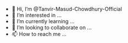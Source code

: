 - 👋 Hi, I’m @Tanvir-Masud-Chowdhury-Official
- 👀 I’m interested in ...
- 🌱 I’m currently learning ...
- 💞️ I’m looking to collaborate on ...
- 📫 How to reach me ...

<!---
Tanvir-Masud-Chowdhury-Official/Tanvir-Masud-Chowdhury-Official is a ✨ special ✨ repository because its `README.md` (this file) appears on your GitHub profile.
You can click the Preview link to take a look at your changes.
--->
